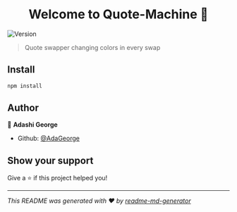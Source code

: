 <h1 align="center">Welcome to Quote-Machine 👋</h1>
<p>
  <img alt="Version" src="https://img.shields.io/badge/version-0.0.0-blue.svg?cacheSeconds=2592000" />
</p>

> Quote swapper changing colors in every swap

## Install

```sh
npm install
```

## Author

👤 **Adashi George**

* Github: [@AdaGeorge](https://github.com/AdaGeorge)

## Show your support

Give a ⭐️ if this project helped you!

***
_This README was generated with ❤️ by [readme-md-generator](https://github.com/kefranabg/readme-md-generator)_
